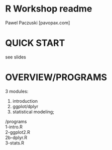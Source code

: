 # R Workshop readme
Pawel Paczuski [pavopax.com]

QUICK START
===============================================================================
see slides



OVERVIEW/PROGRAMS
===============================================================================
3 modules:  
1. introduction
2. ggplot/dplyr
3. statistical modeling;



/programs  
1-intro.R  
2-ggplot2.R  
2b-dplyr.R  
3-stats.R  

